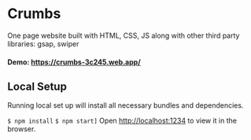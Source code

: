 # Crumbs

One page website built with HTML, CSS, JS along with other third party libraries: gsap, swiper

#### Demo: https://crumbs-3c245.web.app/

## Local Setup

Running local set up will install all necessary bundles and dependencies.
  
 `$ npm install`
 `$ npm start]`
Open [http://localhost:1234](http://localhost:1234) to view it in the browser.

